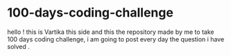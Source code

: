 # 100-days-coding-challenge
hello ! this is Vartika this side and this the repository made by me to take 100 days coding challenge, i am going to post  every day the question i have  solved  . 
